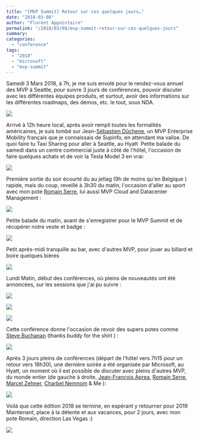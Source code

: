 ```yaml
---
title: "[MVP Summit] Retour sur ces quelques jours…"
date: "2018-03-08"
author: "Florent Appointaire"
permalink: "/2018/03/08/mvp-summit-retour-sur-ces-quelques-jours"
summary:
categories: 
  - "conference"
tags: 
  - "2018"
  - "microsoft"
  - "mvp-summit"
---
```

Samedi 3 Mars 2018, à 7h, je me suis envolé pour le rendez-vous annuel des MVP à Seattle, pour suivre 3 jours de conférences, pouvoir discuter avec les différentes équipes produits, et surtout, avoir des informations sur les différentes roadmaps, des démos, etc. le tout, sous NDA.

![](https://cloudyjourney.fr/wp-content/uploads/2018/03/030818_2142_MVPSummitRe1.jpg)

Arrivé à 12h heure local, après avoir rempli toutes les formalités américaines, je suis tombé sur Jean-[Sébastien Dûchene](https://twitter.com/microsofttouch), un MVP Enterprise Mobility français que je connaissais de Supinfo, en attendant ma valise. De quoi faire tu Taxi Sharing pour aller à Seattle, au Hyatt  Petite balade du samedi dans un centre commercial juste à côté de l'hôtel, l'occasion de faire quelques achats et de voir la Tesla Model 3 en vrai:

![](https://cloudyjourney.fr/wp-content/uploads/2018/03/030818_2142_MVPSummitRe2.jpg)

Première sortie du soir écourté du au jetlag (9h de moins qu'en Belgique ) rapide, mais du coup, reveillé à 3h30 du matin, l'occasion d'aller au sport avec mon pote [Romain Serre](https://www.tech-coffee.net), lui aussi MVP Cloud and Datacenter Management :

![](https://cloudyjourney.fr/wp-content/uploads/2018/03/030818_2142_MVPSummitRe3.jpg)

Petite balade du matin, avant de s'enregistrer pour le MVP Summit et de récupérer notre veste et badge :

[![](https://cloudyjourney.fr/wp-content/uploads/2018/03/DXeOuvpU0AENFBo.jpg-large.jpg)](https://cloudyjourney.fr/wp-content/uploads/2018/03/DXeOuvpU0AENFBo.jpg-large.jpg)

Petit après-midi tranquille au bar, avec d'autres MVP, pour jouer au billard et boire quelques bières

![](https://cloudyjourney.fr/wp-content/uploads/2018/03/030818_2142_MVPSummitRe4.jpg)

Lundi Matin, début des conférences, où pleins de nouveautés ont été annoncées, sur les sessions que j'ai pu suivre :

![](https://cloudyjourney.fr/wp-content/uploads/2018/03/030818_2142_MVPSummitRe5.jpg)

![](https://cloudyjourney.fr/wp-content/uploads/2018/03/030818_2142_MVPSummitRe6.jpg)

![](https://cloudyjourney.fr/wp-content/uploads/2018/03/030818_2142_MVPSummitRe7.jpg)

Cette conférence donne l'occasion de revoir des supers potes comme [Steve Buchanan](https://twitter.com/buchatech) (thanks buddy for the shirt ) :

![](https://cloudyjourney.fr/wp-content/uploads/2018/03/030818_2142_MVPSummitRe8.jpg)

Après 3 jours pleins de conférences (départ de l'hôtel vers 7h15 pour un retour vers 18h30), une dernière soirée a été organisée par Microsoft, au Hyatt, un moment où il est possible de discuter avec pleins d'autres MVP, du monde entier (de gauche à droite, [Jean-François Aprea](https://twitter.com/JeffAprea), [Romain Serre](https://twitter.com/romserre), [Marcel Zehner](https://twitter.com/marcelzehner), [Charbel Nemnom](https://twitter.com/CHARBELNEMNOM) & Me ):

![](https://cloudyjourney.fr/wp-content/uploads/2018/03/030818_2142_MVPSummitRe9.jpg)

Voilà que cette édition 2018 se termine, en espérant y retourner pour 2019  Maintenant, place à la détente et aux vacances, pour 2 jours, avec mon pote Romain, direction Las Vegas :)

[![](https://cloudyjourney.fr/wp-content/uploads/2018/01/mvp.png)](https://cloudyjourney.fr/wp-content/uploads/2018/01/mvp.png)